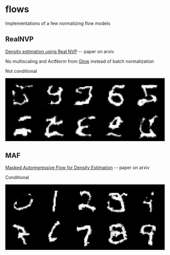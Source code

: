 # flows
Implementations of a few normalizing flow models

## RealNVP
[Density estimation using Real NVP](https://arxiv.org/abs/1605.08803) -- paper on arxiv

No multiscaling and ActNorm from [Glow](https://arxiv.org/abs/1807.03039) instead of batch normalization

Not conditional

![realnvp_mnist](generated/realnvp_mnist.png?raw=true)

## MAF

[Masked Autoregressive Flow for Density Estimation](https://arxiv.org/abs/1705.07057) -- paper on arxiv

Conditional

![maf_mnist](generated/maf_mnist.png?raw=true)
